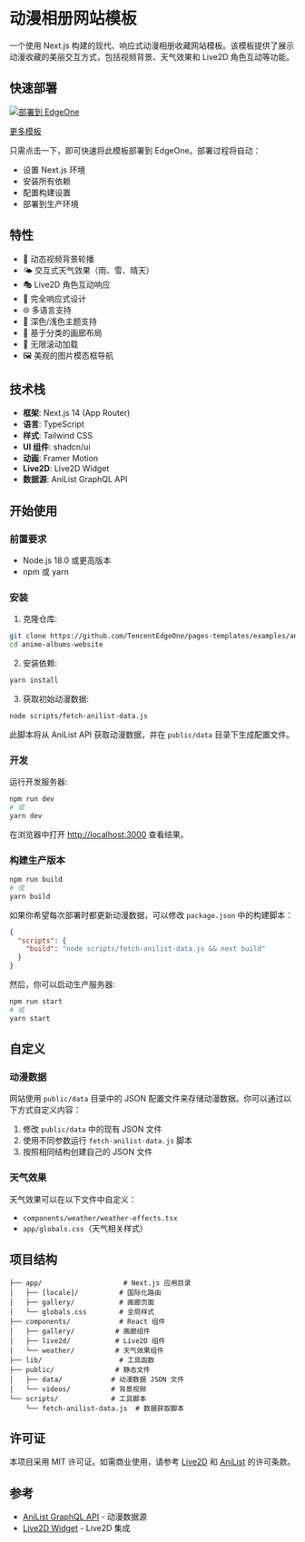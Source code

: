 # 动漫相册网站模板

一个使用 Next.js 构建的现代、响应式动漫相册收藏网站模板。该模板提供了展示动漫收藏的美丽交互方式，包括视频背景、天气效果和 Live2D 角色互动等功能。

## 快速部署

[![部署到 EdgeOne](https://cdnstatic.tencentcs.com/edgeone/pages/deploy.svg)](https://edgeone.ai/pages/new?template=anime-blog-demo1)

[更多模板](https://edgeone.ai/pages/templates)

只需点击一下，即可快速将此模板部署到 EdgeOne。部署过程将自动：
- 设置 Next.js 环境
- 安装所有依赖
- 配置构建设置
- 部署到生产环境

## 特性

- 🎥 动态视频背景轮播
- 🌤️ 交互式天气效果（雨、雪、晴天）
- 🎭 Live2D 角色互动响应
- 📱 完全响应式设计
- 🌐 多语言支持
- 🎨 深色/浅色主题支持
- 📂 基于分类的画廊布局
- 🔄 无限滚动加载
- 🖼️ 美观的图片模态框导航

## 技术栈

- **框架**: Next.js 14 (App Router)
- **语言**: TypeScript
- **样式**: Tailwind CSS
- **UI 组件**: shadcn/ui
- **动画**: Framer Motion
- **Live2D**: Live2D Widget
- **数据源**: AniList GraphQL API

## 开始使用

### 前置要求

- Node.js 18.0 或更高版本
- npm 或 yarn

### 安装

1. 克隆仓库:
```bash
git clone https://github.com/TencentEdgeOne/pages-templates/examples/anime-albums-website.git
cd anime-albums-website
```

2. 安装依赖:
```bash
yarn install
```

3. 获取初始动漫数据:
```bash
node scripts/fetch-anilist-data.js
```
此脚本将从 AniList API 获取动漫数据，并在 `public/data` 目录下生成配置文件。

### 开发

运行开发服务器:

```bash
npm run dev
# 或
yarn dev
```

在浏览器中打开 [http://localhost:3000](http://localhost:3000) 查看结果。

### 构建生产版本

```bash
npm run build
# 或
yarn build
```

如果你希望每次部署时都更新动漫数据，可以修改 `package.json` 中的构建脚本：

```json
{
  "scripts": {
    "build": "node scripts/fetch-anilist-data.js && next build"
  }
}
```

然后，你可以启动生产服务器:

```bash
npm run start
# 或
yarn start
```

## 自定义

### 动漫数据

网站使用 `public/data` 目录中的 JSON 配置文件来存储动漫数据。你可以通过以下方式自定义内容：

1. 修改 `public/data` 中的现有 JSON 文件
2. 使用不同参数运行 `fetch-anilist-data.js` 脚本
3. 按照相同结构创建自己的 JSON 文件

### 天气效果

天气效果可以在以下文件中自定义：
- `components/weather/weather-effects.tsx`
- `app/globals.css`（天气相关样式）

## 项目结构

```
├── app/                    # Next.js 应用目录
│   ├── [locale]/          # 国际化路由
│   ├── gallery/           # 画廊页面
│   └── globals.css        # 全局样式
├── components/            # React 组件
│   ├── gallery/          # 画廊组件
│   ├── live2d/           # Live2D 组件
│   └── weather/          # 天气效果组件
├── lib/                   # 工具函数
├── public/               # 静态文件
│   ├── data/            # 动漫数据 JSON 文件
│   └── videos/          # 背景视频
└── scripts/             # 工具脚本
    └── fetch-anilist-data.js  # 数据获取脚本
```

## 许可证

本项目采用 MIT 许可证。如需商业使用，请参考 [Live2D](https://www.live2d.com/en/terms/) 和 [AniList](https://anilist.gitbook.io/anilist-apiv2-docs/overview/rate-limiting) 的许可条款。

## 参考

- [AniList GraphQL API](https://anilist.gitbook.io/anilist-apiv2-docs/) - 动漫数据源
- [Live2D Widget](https://github.com/stevenjoezhang/live2d-widget) - Live2D 集成 
